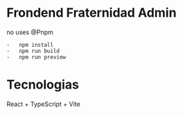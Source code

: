 # Frondend Fraternidad Admin

no uses  @Pnpm

    -   npm install
    -   npm run build
    -   npm run preview

# Tecnologias

React + TypeScript + Vite
